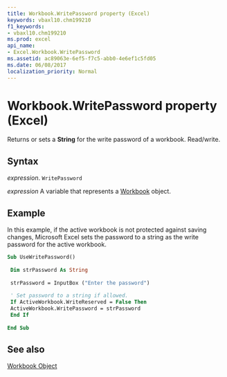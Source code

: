 ```yaml
---
title: Workbook.WritePassword property (Excel)
keywords: vbaxl10.chm199210
f1_keywords:
- vbaxl10.chm199210
ms.prod: excel
api_name:
- Excel.Workbook.WritePassword
ms.assetid: ac89063e-6ef5-f7c5-abb0-4e6ef1c5fd05
ms.date: 06/08/2017
localization_priority: Normal
---
```



# Workbook.WritePassword property (Excel)

Returns or sets a  **String** for the write password of a workbook. Read/write.


## Syntax

_expression_. `WritePassword`

_expression_ A variable that represents a [Workbook](./Excel.Workbook.md) object.


## Example

In this example, if the active workbook is not protected against saving changes, Microsoft Excel sets the password to a string as the write password for the active workbook.


```vb
Sub UseWritePassword() 
 
 Dim strPassword As String 
 
 strPassword = InputBox ("Enter the password") 
 
 ' Set password to a string if allowed. 
 If ActiveWorkbook.WriteReserved = False Then 
 ActiveWorkbook.WritePassword = strPassword 
 End If 
 
End Sub
```


## See also


[Workbook Object](Excel.Workbook.md)

